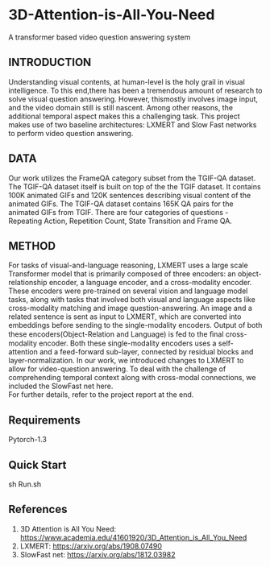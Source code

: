 # 3D-Attention-is-All-You-Need
A transformer based video question answering system 


## INTRODUCTION
Understanding visual contents, at human-level is the holy grail in visual intelligence. To this end,there has been a tremendous amount of research to solve visual question answering. However, thismostly involves image input, and the video domain still is still nascent. Among other reasons, the
additional temporal aspect makes this a challenging task.
This project makes use of two baseline architectures: LXMERT and Slow Fast networks to perform video question answering. 

## DATA
Our work utilizes the FrameQA category subset from the TGIF-QA dataset. The TGIF-QA dataset
itself is built on top of the the TGIF dataset. It contains 100K animated GIFs and 120K sentences
describing visual content of the animated GIFs. The TGIF-QA dataset contains 165K QA pairs for
the animated GIFs from TGIF. There are four categories of questions - Repeating Action, Repetition
Count, State Transition and Frame QA. 

## METHOD
For tasks of visual-and-language reasoning, LXMERT uses a large scale Transformer model that
is primarily composed of three encoders: an object-relationship encoder, a language encoder, and a
cross-modality encoder. These encoders were pre-trained on several vision and language model tasks,
along with tasks that involved both visual and language aspects like cross-modality matching and
image question-answering.
An image and a related sentence is sent as input to LXMERT, which are converted into embeddings
before sending to the single-modality encoders. Output of both these encoders(Object-Relation and
Language) is fed to the ﬁnal cross-modality encoder. Both these single-modality encoders uses a
self-attention and a feed-forward sub-layer, connected by residual blocks and layer-normalization.
In our work, we introduced changes to LXMERT to allow for video-question answering. To deal with
the challenge of comprehending temporal context along with cross-modal connections, we included
the SlowFast net here.  
For further details, refer to the project report at the end. 

## Requirements
Pytorch-1.3

## Quick Start
sh Run.sh

## References
1) 3D Attention is All You Need: https://www.academia.edu/41601920/3D_Attention_is_All_You_Need
2) LXMERT: https://arxiv.org/abs/1908.07490
3) SlowFast net: https://arxiv.org/abs/1812.03982
